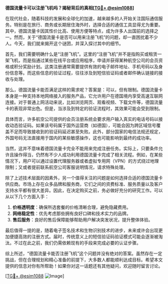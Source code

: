 **德国流量卡可以注册飞机吗？揭秘背后的真相[[TG💪+ @esim1088](https://t.me/s/esim1088)]**

在现代社会，随着科技的发展和全球化的加速，越来越多的人开始关注国际通信服务。特别是在旅行、商务或长期居住海外时，选择合适的通信工具显得尤为重要。其中，德国流量卡因其性价比高、使用方便等特点，成为许多人出国前的选择之一。然而，关于“德国流量卡是否可以用来注册飞机”的问题，却一直困扰着不少人。今天，我们就来揭开这个谜团，并深入探讨其中的细节。

首先，我们需要明确什么是“注册飞机”。这里的“注册飞机”并不是指购买或租赁一架飞机，而是指通过某些在线平台或应用程序，申请并获得某种航空公司的会员资格或积分奖励计划。这类注册通常需要提供有效的电子邮件地址、手机号码以及身份信息等。而这些信息的验证过程，往往涉及到短信验证码或者邮件确认链接的接收与处理。

那么，德国流量卡能否满足这样的需求呢？答案是：可以，但有限制。德国流量卡本身是一种支持本地网络接入的服务产品，它允许用户在德国境内享受高速互联网连接。对于普通上网活动来说，比如浏览网页、观看视频、下载文件等，德国流量卡的表现非常出色。但是，当涉及到特定的验证流程时，其效果可能会受到限制。

具体而言，许多航空公司提供的会员注册系统会要求用户输入真实的电话号码以接收动态验证码。如果该号码属于国外运营商（如德国），可能会因为跨区域信号覆盖不足而导致接收到的验证码延迟甚至失败。此外，部分国家的电信法规还规定，外国号码无法直接用于国内的某些敏感操作，这也可能影响到最终的成功率。

当然，这并不意味着德国流量卡完全不能用来完成注册任务。实际上，只要条件允许且操作得当，仍然有不少人成功利用德国流量卡完成了相关流程。例如，在某些情况下，用户可以通过设置代理服务器或者虚拟专用网（VPN）的方式绕过地理限制；又或者提前联系航空公司客服说明情况，请求特殊处理。

除了上述技术层面的因素外，另一个值得关注的问题是如何选择合适的德国流量卡供应商。市场上存在众多品牌和服务商，它们之间的资费标准、服务质量以及客户支持水平都有很大差异。因此，在决定购买之前，务必做好充分的研究工作。可以从以下几个方面入手：

1. **价格透明度**：确保所选套餐的价格清晰合理，避免隐藏费用。
2. **网络稳定性**：优先考虑那些拥有良好口碑和技术实力的品牌。
3. **售后服务**：良好的售后保障能够帮助用户解决突发状况，提升整体体验。

最后值得一提的是，随着电子签名技术和生物识别技术的进步，未来或许会出现更加便捷高效的注册方式。届时，传统意义上的短信验证码验证模式可能会逐渐被淘汰。不过在此之前，我们仍需依赖现有的手段来完成必要的认证步骤。

综上所述，“德国流量卡能否注册飞机”这个问题并没有绝对的答案。虽然存在一定挑战，但在合理规划和精心准备的前提下，大多数人都能顺利达成目标。希望本文提供的信息对你有所帮助！如果你对这一话题还有其他疑问，欢迎随时留言讨论。

[[TG💪+ @esim1088](https://t.me/s/esim1088) ![Image](https://i.postimg.cc/4NQfJmqS/Snipaste-2025-05-13-00-14-12.png)]